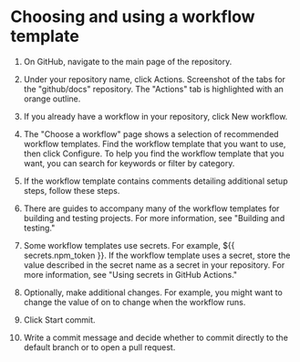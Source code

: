 # Choosing and using a workflow template

1. On GitHub, navigate to the main page of the repository.

2. Under your repository name, click  Actions.
   Screenshot of the tabs for the "github/docs" repository. The "Actions" tab is highlighted with an orange outline.

3. If you already have a workflow in your repository, click New workflow.

4. The "Choose a workflow" page shows a selection of recommended workflow templates. 
   Find the workflow template that you want to use, then click Configure. 
   To help you find the workflow template that you want, you can search for keywords or filter by category.

5. If the workflow template contains comments detailing additional setup steps, follow these steps.

6. There are guides to accompany many of the workflow templates for building and testing projects. For more information, see "Building and testing."

7. Some workflow templates use secrets. For example, ${{ secrets.npm_token }}. If the workflow template uses a secret, store the value described in the secret name as a secret in your repository. For more information, see "Using secrets in GitHub Actions."

8. Optionally, make additional changes. For example, you might want to change the value of on to change when the workflow runs.

9. Click Start commit.

10. Write a commit message and decide whether to commit directly to the default branch or to open a pull request.